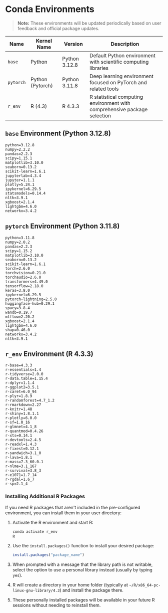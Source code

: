 # Conda Environments

> **Note:** These environments will be updated periodically based on user feedback and official package updates.

| Name | Kernel Name | Version | Description |
| ---- | ----------- | ------------------ | ----------- |
|`base`| Python | Python 3.12.8 | Default Python environment with scientific computing libraries |
|`pytorch`| Python (Pytorch) | Python 3.11.8 | Deep learning environment focused on PyTorch and related tools |
|`r_env`| R (4.3) | R 4.3.3 | R statistical computing environment with comprehensive package selection |

## `base` Environment (Python 3.12.8)

```
python=3.12.8
numpy=2.2.2
pandas=2.2.3
scipy=1.15.1
matplotlib=3.10.0
seaborn=0.13.2
scikit-learn=1.6.1
jupyterlab=4.3.4
jupyter=1.1.1
plotly=5.24.1
ipykernel=6.29.5
statsmodels=0.14.4
nltk=3.9.1
xgboost=2.1.4
lightgbm=4.6.0
networkx=3.4.2
```

## `pytorch` Environment (Python 3.11.8)

```
python=3.11.8
numpy=2.0.2
pandas=2.2.3
scipy=1.15.2
matplotlib=3.10.0
seaborn=0.13.2
scikit-learn=1.6.1
torch=2.6.0
torchvision=0.21.0
torchaudio=2.6.0
transformers=4.49.0
tensorflow=2.18.0
keras=3.8.0
ipykernel=6.29.5
pytorch-lightning=2.5.0
huggingface-hub=0.29.1
spacy=3.8.4
wandb=0.19.7
mlflow=2.20.2
xgboost=2.1.4
lightgbm=4.6.0
shap=0.46.0
networkx=3.4.2
nltk=3.9.1
```

## `r_env` Environment (R 4.3.3)

```
r-base=4.3.3
r-essentials=1.4
r-tidyverse=2.0.0
r-data.table=1.15.4
r-dplyr=1.1.4
r-ggplot2=3.5.1
r-caret=6.0_94
r-plyr=1.8.9
r-randomforest=4.7_1.2
r-rmarkdown=2.27
r-knitr=1.48
r-shiny=1.8.1.1
r-plotly=6.0.0
r-sf=1.0_16
r-glmnet=4.1_8
r-quantmod=0.4.26
r-xts=0.14.1
r-devtools=2.4.5
r-readxl=1.4.3
r-fixest=0.12.1
r-sandwich=3.1_0
r-lava=1.8.1
r-mass=7.3_60.0.1
r-nlme=3.1_167
r-survival=3.8_3
r-e1071=1.7_14
r-rgdal=1.6_7
r-sp=2.1_4
```

### Installing Additional R Packages

If you need R packages that aren't included in the pre-configured environment, you can install them in your user directory:

1. Activate the R environment and start R:
   ```bash
   conda activate r_env
   R
   ```

2. Use the `install.packages()` function to install your desired package:
   ```r
   install.packages("package_name")
   ```

3. When prompted with a message that the library path is not writable, select the option to use a personal library instead (usually by typing `yes`).

4. R will create a directory in your home folder (typically at `~/R/x86_64-pc-linux-gnu-library/4.3`) and install the package there.

5. These personally installed packages will be available in your future R sessions without needing to reinstall them.
